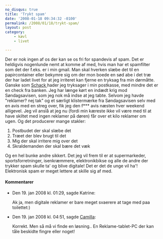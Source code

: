 ```yaml
---
no_disqus: true
title: 'Trykt spam'
date: '2008-01-18 09:34:32 -0100'
permalink: /2008/01/18/trykt-spam/
layout: post
category:
    - kævl
    - livet

---
```

Der er nok ingen af os der kan se os fri for spandevis af spam. Det er heldigvis nogenlunde nemt at komme af med, hvis man har et spamfilter som det der f.eks. er i min gmail. Man skal hverken slæbe det til en papircontainer eller bekymre sig om der mon boede en sød abe i det træ der har ladet livet for at jeg irriteret kan fjerne en tryksag fra min dørmåtte. Ganske som [Schack ](http://henrik.schack.dk/2008/01/17/b%c3%b8der-for-spam/)hader jeg tryksager i min postkasse, med mindre det er en check fra banken. Jeg har længe kørt en indædt krig mod Søndagsavisen, som jeg nok må indse at jeg tabte. Selvom jeg havde "reklamer? nej tak" og et særligt klistermærke fra Søndagsavisen selv med en avis med en streg over, fik jeg den f\*\*\* avis næsten hver weekend alligevel. Jeg vil anslå at jeg nu (fordi min kæreste ikke vil være med til at have skiltet med ingen reklamer på døren) får over et kilo reklamer om ugen. Og det producerer mange stakler:

1. Postbudet der skal slæbe det
2. Træet der blev brugt til det
3. Mig der skal irritere mig over det
4. Skraldemanden der skal bære det væk

 Og en hel bunke andre sikkert. Det jeg vil frem til er at supermarkeder, sportsforretninger, isenkræmmere, elektronikbikse og alle de andre der trykker spam skulle ta' og blive digitale! Det er det de unge vil ha'! Elektronisk spam er meget lettere at skille sig af med.
<div class="vintage-comments">
<h4>Kommentarer </h4>
<ul class="vintage-comments-list"><li>
<p class="comment-meta">Den <time datetime="2008-01-19T13:29:45+01:00">19. jan 2008 kl.  01:29</time>, sagde Katrine:</p>
<p>Ak ja, men digitale reklamer er bare meget svaerere at tage med paa toilettet:)</p>
</li>
<li>
<p class="comment-meta">Den <time datetime="2008-01-19T16:51:32+01:00">19. jan 2008 kl.  04:51</time>, sagde <a href="https://xoc.dk">Camilla</a>:</p>
<p>Korrekt. Men så må vi finde en løsning.. En Reklame-tablet-PC der kan tåle beskidte fingre eller noget!</p>
</li>
</ul>
</div>

